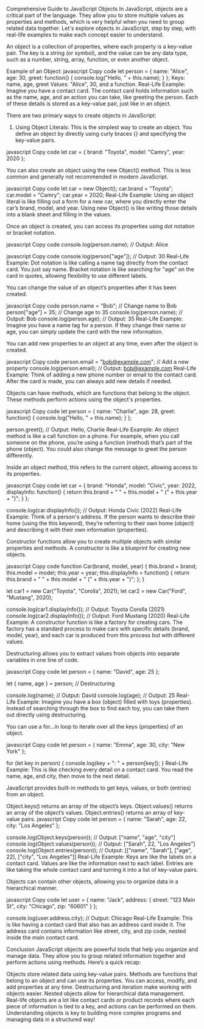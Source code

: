 Comprehensive Guide to JavaScript Objects
In JavaScript, objects are a critical part of the language. They allow you to store multiple values as properties and methods, which is very helpful when you need to group related data together. Let's explore objects in JavaScript, step by step, with real-life examples to make each concept easier to understand.

<!-- 1. ===========================================  What is an Object? ===========================================  -->
An object is a collection of properties, where each property is a key-value pair. The key is a string (or symbol), and the value can be any data type, such as a number, string, array, function, or even another object.

Example of an Object:
javascript
Copy code
let person = {
    name: "Alice",
    age: 30,
    greet: function() {
        console.log("Hello, " + this.name);
    }
};
Keys: name, age, greet
Values: "Alice", 30, and a function.
Real-Life Example:
Imagine you have a contact card. The contact card holds information such as the name, age, and an action you can take, like greeting the person. Each of these details is stored as a key-value pair, just like in an object.

<!-- 2.===========================================  Creating Objects =========================================== -->
There are two primary ways to create objects in JavaScript:

1. Using Object Literals:
This is the simplest way to create an object. You define an object by directly using curly braces {} and specifying the key-value pairs.

javascript
Copy code
let car = {
    brand: "Toyota",
    model: "Camry",
    year: 2020
};
<!-- 2.===========================================  Using the new Object() Syntax: =========================================== -->

You can also create an object using the new Object() method. This is less common and generally not recommended in modern JavaScript.

javascript
Copy code
let car = new Object();
car.brand = "Toyota";
car.model = "Camry";
car.year = 2020;
Real-Life Example:
Using an object literal is like filling out a form for a new car, where you directly enter the car’s brand, model, and year.
Using new Object() is like writing those details into a blank sheet and filling in the values.

<!-- 3.===========================================  Accessing Object Properties ===========================================  -->
Once an object is created, you can access its properties using dot notation or bracket notation.

<!-- 1.===========================================  Dot Notation: =========================================== -->
javascript
Copy code
console.log(person.name);  // Output: Alice

<!-- 2.===========================================  Bracket Notation: =========================================== -->
javascript
Copy code
console.log(person["age"]);  // Output: 30
Real-Life Example:
Dot notation is like calling a name tag directly from the contact card. You just say name.
Bracket notation is like searching for "age" on the card in quotes, allowing flexibility to use different labels.


<!-- 4.===========================================  Modifying Object Properties ===========================================  -->

You can change the value of an object’s properties after it has been created.

javascript
Copy code
person.name = "Bob";  // Change name to Bob
person["age"] = 35;   // Change age to 35
console.log(person.name);  // Output: Bob
console.log(person.age);   // Output: 35
Real-Life Example:
Imagine you have a name tag for a person. If they change their name or age, you can simply update the card with the new information.

<!-- 5.===========================================  Adding Properties to an Object ===========================================  -->

You can add new properties to an object at any time, even after the object is created.

javascript
Copy code
person.email = "bob@example.com";  // Add a new property
console.log(person.email);  // Output: bob@example.com
Real-Life Example:
Think of adding a new phone number or email to the contact card. After the card is made, you can always add new details if needed.

<!-- 6.===========================================  Object Methods =========================================== -->

Objects can have methods, which are functions that belong to the object. These methods perform actions using the object's properties.

javascript
Copy code
let person = {
    name: "Charlie",
    age: 28,
    greet: function() {
        console.log("Hello, " + this.name);
    }
};

person.greet();  // Output: Hello, Charlie
Real-Life Example:
An object method is like a call function on a phone. For example, when you call someone on the phone, you’re using a function (method) that’s part of the phone (object). You could also change the message to greet the person differently.

<!-- 7. ===========================================  The this Keyword in Objects  =========================================== -->

Inside an object method, this refers to the current object, allowing access to its properties.

javascript
Copy code
let car = {
    brand: "Honda",
    model: "Civic",
    year: 2022,
    displayInfo: function() {
        return this.brand + " " + this.model + " (" + this.year + ")";
    }
};

console.log(car.displayInfo());  // Output: Honda Civic (2022)
Real-Life Example:
Think of a person's address. If the person wants to describe their home (using the this keyword), they’re referring to their own home (object) and describing it with their own information (properties).

<!-- 8.===========================================  Object Constructor Functions =========================================== -->

Constructor functions allow you to create multiple objects with similar properties and methods. A constructor is like a blueprint for creating new objects.

javascript
Copy code
function Car(brand, model, year) {
    this.brand = brand;
    this.model = model;
    this.year = year;
    this.displayInfo = function() {
        return this.brand + " " + this.model + " (" + this.year + ")";
    };
}

let car1 = new Car("Toyota", "Corolla", 2021);
let car2 = new Car("Ford", "Mustang", 2020);

console.log(car1.displayInfo());  // Output: Toyota Corolla (2021)
console.log(car2.displayInfo());  // Output: Ford Mustang (2020)
Real-Life Example:
A constructor function is like a factory for creating cars. The factory has a standard process to make cars with specific details (brand, model, year), and each car is produced from this process but with different values.

<!-- 9.===========================================  Object Destructuring =========================================== -->
Destructuring allows you to extract values from objects into separate variables in one line of code.

javascript
Copy code
let person = {
    name: "David",
    age: 25
};

let { name, age } = person;  // Destructuring

console.log(name);  // Output: David
console.log(age);   // Output: 25
Real-Life Example:
Imagine you have a box (object) filled with toys (properties). Instead of searching through the box to find each toy, you can take them out directly using destructuring.

<!-- 10. =========================================== Object Iteration =========================================== -->
You can use a for...in loop to iterate over all the keys (properties) of an object.

javascript
Copy code
let person = {
    name: "Emma",
    age: 30,
    city: "New York"
};

for (let key in person) {
    console.log(key + ": " + person[key]);
}
Real-Life Example:
This is like checking every detail on a contact card. You read the name, age, and city, then move to the next detail.

<!-- 11.===========================================  Object Keys, Values, and Entries =========================================== -->

JavaScript provides built-in methods to get keys, values, or both (entries) from an object.

Object.keys() returns an array of the object’s keys.
Object.values() returns an array of the object’s values.
Object.entries() returns an array of key-value pairs.
javascript
Copy code
let person = {
    name: "Sarah",
    age: 22,
    city: "Los Angeles"
};

console.log(Object.keys(person));  // Output: ["name", "age", "city"]
console.log(Object.values(person));  // Output: ["Sarah", 22, "Los Angeles"]
console.log(Object.entries(person));  // Output: [["name", "Sarah"], ["age", 22], ["city", "Los Angeles"]]
Real-Life Example:
Keys are like the labels on a contact card.
Values are like the information next to each label.
Entries are like taking the whole contact card and turning it into a list of key-value pairs.


<!-- 12.===========================================  Nested Objects =========================================== -->
Objects can contain other objects, allowing you to organize data in a hierarchical manner.

javascript
Copy code
let user = {
    name: "Jack",
    address: {
        street: "123 Main St",
        city: "Chicago",
        zip: "60601"
    }
};

console.log(user.address.city);  // Output: Chicago
Real-Life Example:
This is like having a contact card that also has an address card inside it. The address card contains information like street, city, and zip code, nested inside the main contact card.

Conclusion
JavaScript objects are powerful tools that help you organize and manage data. They allow you to group related information together and perform actions using methods. Here’s a quick recap:

Objects store related data using key-value pairs.
Methods are functions that belong to an object and can use its properties.
You can access, modify, and add properties at any time.
Destructuring and iteration make working with objects easier.
Nested objects allow for hierarchical data management.
Real-life objects are a lot like contact cards or product records where each piece of information is tied to a key, and actions can be performed on them. Understanding objects is key to building more complex programs and managing data in a structured way!